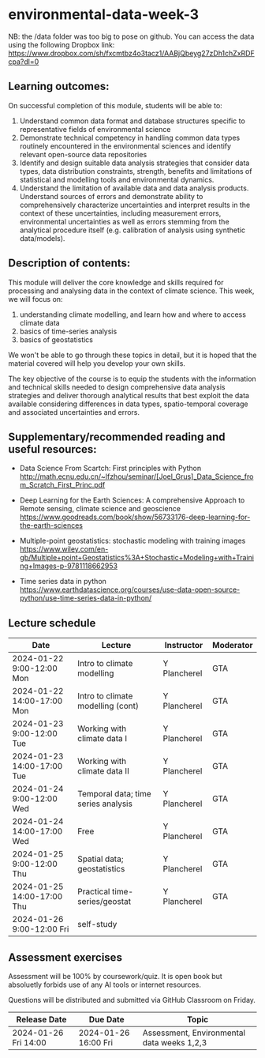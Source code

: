 # environmental-data-week-3

NB: the /data folder was too big to pose on github. You can access the data using the following Dropbox link: 
https://www.dropbox.com/sh/fxcmtbz4o3tacz1/AABjQbeyg27zDh1chZxRDFcpa?dl=0


## Learning outcomes:

On successful completion of this module, students will be able to:
1.	Understand common data format and database structures specific to representative fields of environmental science 
2.	Demonstrate technical competency in handling common data types routinely encountered in the environmental sciences and identify relevant open-source data repositories
3.	Identify and design suitable data analysis strategies that consider data types, data distribution constraints, strength, benefits and limitations of statistical and modelling tools and environmental dynamics.
4.	Understand the limitation of available data and data analysis products. Understand sources of errors and demonstrate ability to comprehensively characterize uncertainties and interpret results in the context of these uncertainties, including measurement errors, environmental uncertainties as well as errors stemming from the analytical procedure itself (e.g. calibration of analysis using synthetic data/models). 

## Description of contents:

This module will deliver the core knowledge and skills required for processing and analysing data in the context of climate science. 
This week, we will focus on: 
1. understanding climate modelling, and learn how and where to access climate data
2. basics of time-series analysis
3. basics of geostatistics

We won't be able to go through these topics in detail, but it is hoped that the material covered will help you develop your own skills. 

The key objective of the course is to equip the students with the information and technical skills needed to design comprehensive data analysis strategies and deliver thorough analytical results that best exploit the data available considering differences in data types, spatio-temporal coverage and associated uncertainties and errors.  

## Supplementary/recommended reading and useful resources:
* Data Science From Scartch: First principles with Python
http://math.ecnu.edu.cn/~lfzhou/seminar/[Joel_Grus]_Data_Science_from_Scratch_First_Princ.pdf

* Deep Learning for the Earth Sciences: A comprehensive Approach to Remote sensing, climate science and geoscience
https://www.goodreads.com/book/show/56733176-deep-learning-for-the-earth-sciences

* Multiple-point geostatistics: stochastic modeling with training images
https://www.wiley.com/en-gb/Multiple+point+Geostatistics%3A+Stochastic+Modeling+with+Training+Images-p-9781118662953

* Time series data in python
https://www.earthdatascience.org/courses/use-data-open-source-python/use-time-series-data-in-python/



## Lecture schedule

|Date                       | Lecture                             |Instructor  |Moderator   |
|---------------------------|-------------------------------------|------------|------------|
|2024-01-22 9:00-12:00 Mon  | Intro to climate modelling          | Y Plancherel        | GTA         |
|2024-01-22 14:00-17:00 Mon | Intro to climate modelling (cont)   | Y Plancherel        | GTA         |
|2024-01-23 9:00-12:00 Tue  | Working with climate data I         | Y Plancherel        | GTA         |
|2024-01-23 14:00-17:00 Tue | Working with climate data II        | Y Plancherel        | GTA         |
|2024-01-24 9:00-12:00 Wed  | Temporal data; time series analysis | Y Plancherel        | GTA         |
|2024-01-24 14:00-17:00 Wed | Free                                | Y Plancherel        | GTA         |
|2024-01-25 9:00-12:00 Thu  | Spatial data; geostatistics         | Y Plancherel        | GTA         |
|2024-01-25 14:00-17:00 Thu | Practical time-series/geostat       | Y Plancherel        | GTA         |
|2024-01-26 9:00-12:00 Fri  | self-study        |         |             |

## Assessment exercises
Assessment will be 100% by coursework/quiz. It is open book but absoluetly forbids use of any AI tools or internet resources. 

Questions will be distributed and submitted via GitHub Classroom on Friday. 

|Release Date         | Due Date            | Topic                             |
|---------------------|---------------------|-----------------------------------|
|2024-01-26 Fri 14:00 | 2024-01-26 16:00 Fri| Assessment, Environmental data weeks 1,2,3         |

